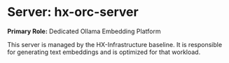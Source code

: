 # Server: hx-orc-server
**Primary Role:** Dedicated Ollama Embedding Platform

This server is managed by the HX-Infrastructure baseline. It is responsible for generating text embeddings and is optimized for that workload.
